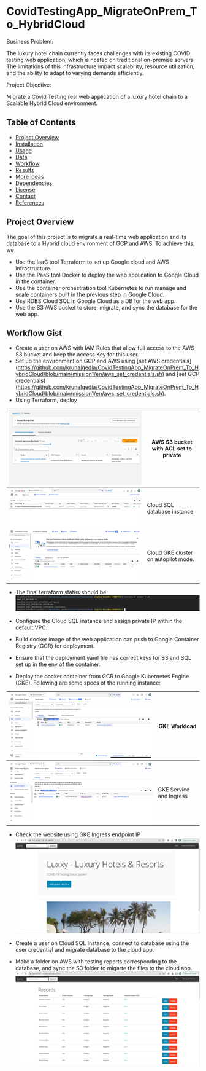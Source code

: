 # CovidTestingApp_MigrateOnPrem_To_HybridCloud

Business Problem:

The luxury hotel chain currently faces challenges with its existing COVID testing web application, which is hosted on traditional on-premise servers. The limitations of this infrastructure impact scalability, resource utilization, and the ability to adapt to varying demands efficiently.

Project Objective:

Migrate a Covid Testing real web application of a luxury hotel chain to a Scalable Hybrid Cloud environment.

## Table of Contents

- [Project Overview](#project-overview)
- [Installation](#installation)
- [Usage](#usage)
- [Data](#data)
- [Workflow](#workflow)
- [Results](#results)
- [More ideas](#More-ideas)
- [Dependencies](#dependencies)
- [License](#license)
- [Contact](#contact)
- [References](#references)

## Project Overview

The goal of this project is to migrate a real-time web application and its database to a Hybrid cloud environment of GCP and AWS. To achieve this, we
* Use the IaaC tool Terraform to set up Google cloud and AWS infrastructure.
* Use the PaaS tool Docker to deploy the web application to Google Cloud in the container. 
* Use the container orchestration tool Kubernetes to run manage and scale containers built in the previous step in Google Cloud.
* Use RDBS Cloud SQL in Google Cloud as a DB for the web app.
* Use the S3 AWS bucket to store, migrate, and sync the database for the web app.

## Workflow Gist

- Create a user on AWS with IAM Rules that allow full access to the AWS S3 bucket and keep the access Key for this user.
- Set up the environment on GCP and AWS using [set AWS credentials] (https://github.com/krunalgedia/CovidTestingApp_MigrateOnPrem_To_HybridCloud/blob/main/mission1/en/aws_set_credentials.sh) and [set GCP credentials] (https://github.com/krunalgedia/CovidTestingApp_MigrateOnPrem_To_HybridCloud/blob/main/mission1/en/aws_set_credentials.sh).
- Using Terraform, deploy
    
| ![Image](https://github.com/krunalgedia/CovidTestingApp_MigrateOnPrem_To_HybridCloud/blob/main/images_app/mission1/S3%20bucket.png) | AWS S3 bucket with ACL set to private |
|-----------------------------|------------------|
| ![Image](https://github.com/krunalgedia/CovidTestingApp_MigrateOnPrem_To_HybridCloud/blob/main/images_app/mission1/sql%20database%20instance.png) | Cloud SQL database instance   |
| ![Image](https://github.com/krunalgedia/CovidTestingApp_MigrateOnPrem_To_HybridCloud/blob/main/images_app/mission1/gke%20instance.png) | Cloud GKE cluster on autopilot mode.   |

  - The final terraform status should be
    ![Image](https://github.com/krunalgedia/CovidTestingApp_MigrateOnPrem_To_HybridCloud/blob/main/images_app/mission1/CLI%20terraform%20state.png)

* Configure the Cloud SQL instance and assign private IP within the default VPC.
  
* Build docker image of the web application can push to Google Container Registry (GCR) for deployment.

* Ensure that the deployment yaml file has correct keys for S3 and SQL set up in the env of the container.

* Deploy the docker container from GCR to Google Kubernetes Engine (GKE). Following are some specs of the running instance:
  
| ![Image](https://github.com/krunalgedia/CovidTestingApp_MigrateOnPrem_To_HybridCloud/blob/main/images_app/mission2/gke%20workload%20or%20deployment.png) | GKE Workload |
|-----------------------------|------------------|
| ![Image](https://github.com/krunalgedia/CovidTestingApp_MigrateOnPrem_To_HybridCloud/blob/main/images_app/mission2/gke%20service%20and%20ingress.png) | GKE Service and Ingress  |

* Check the website using GKE Ingress endpoint IP
![Image](https://github.com/krunalgedia/CovidTestingApp_MigrateOnPrem_To_HybridCloud/blob/main/images_app/mission2/website%20on%20gke.png)

* Create a user on Cloud SQL Instance, connect to database using the user credential and migrate database to the cloud app.
* Make a folder on AWS with testing reports corresponding to the database, and sync the S3 folder to migarte the files to the cloud app.
![Image](https://github.com/krunalgedia/CovidTestingApp_MigrateOnPrem_To_HybridCloud/blob/main/images_app/mission3/updated%20database%20with%20data%20and%20pdf%20migrated%20on%20website.png)


